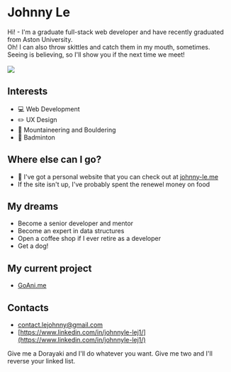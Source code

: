 # Johnny Le

<div>
  <span>Hi! - I'm a graduate full-stack web developer and have recently graduated from Aston University.</span>
  <br>
  <span>Oh! I can also throw skittles and catch them in my mouth, sometimes. Seeing is believing, so I'll show you if the next time we meet!</span>
</div>
<br>
<img src="https://github-readme-stats.vercel.app/api?username=Johnny0121&&show_icons=true&title_color=ffffff&icon_color=bb2acf&text_color=daf7dc&bg_color=151515">

## Interests
- :computer: Web Development
- :pencil2: UX Design
- :sunrise_over_mountains: Mountaineering and Bouldering
- :tennis: Badminton

## Where else can I go?
- :iphone: I've got a personal website that you can check out at [johnny-le.me](https://www.johnny-le.me)
- If the site isn't up, I've probably spent the renewel money on food

## My dreams
- Become a senior developer and mentor
- Become an expert in data structures
- Open a coffee shop if I ever retire as a developer
- Get a dog!

## My current project
- [GoAni.me](https://github.com/Johnny0121/goani.me)

## Contacts

- [contact.lejohnny@gmail.com](contact.lejohnny@gmail.com)
- [https://www.linkedin.com/in/johnnyle-lej1/](https://www.linkedin.com/in/johnnyle-lej1/)

Give me a Dorayaki and I'll do whatever you want. Give me two and I'll reverse your linked list.
